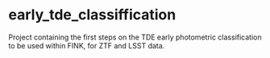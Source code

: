 # early_tde_classiffication

Project containing the first steps on the TDE early photometric classification to be used within FINK, for ZTF and LSST data.

